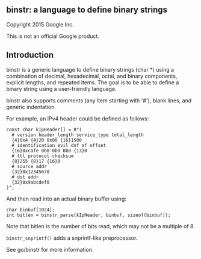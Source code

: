binstr: a language to define binary strings
-------------------------------------------

Copyright 2015 Google Inc.

This is not an official Google product.


Introduction
------------

binstr is a generic language to define binary strings (char \*)
using a combination of decimal, hexadecimal, octal, and binary
components, explicit lengths, and repeated items. The goal is to
be able to define a binary string using a user-friendly language.

binstr also supports comments (any item starting with '#'),
blank lines, and generic indentation.

For example, an IPv4 header could be defined as follows:

    const char kIpHeader[] = R"(
      # version header_length service_type total_length
      {4}0x4 {4}20 0x00 {16}1500
      # identification evil dnf mf offset
      {16}0xcafe 0b0 0b0 0b0 {13}0
      # ttl protocol checksum
      {8}255 {8}17 {16}0
      # source addr
      {32}0x12345678
      # dst addr
      {32}0x9abcdef0
    )";

And then read into an actual binary buffer using:

    char binbuf[1024];
    int bitlen = binstr_parse(kIpHeader, binbuf, sizeof(binbuf));

Note that bitlen is the number of bits read, which may not be a multiple
of 8.

`binstr_snprintf()` adds a snprintf-like preprocessor.

See go/binstr for more information.

